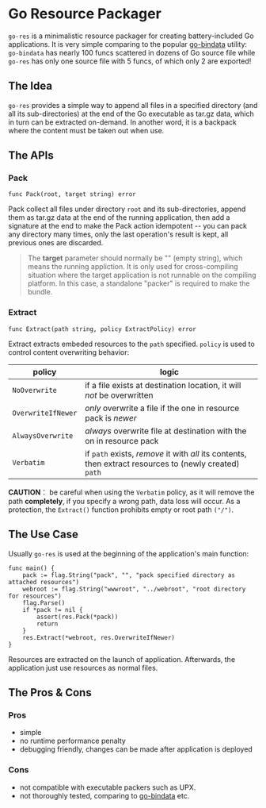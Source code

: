 # Go Resource Packager

`go-res` is a minimalistic resource packager for creating battery-included Go applications.  It is very simple comparing to the popular [go-bindata](https://github.com/go-bindata/go-bindata) utility: `go-bindata` has nearly 100 funcs scattered in dozens of Go source file while `go-res` has only one source file with 5 funcs, of which only 2 are exported!

## The Idea

`go-res` provides a simple way to append all files in a specified directory (and all its sub-directories) at the end of the Go executable as tar.gz data, which in turn can be extracted on-demand.  In another word, it is a backpack where the content must be taken out when use.

## The APIs

### Pack

    func Pack(root, target string) error

Pack collect all files under directory `root` and its sub-directories, append them as tar.gz data at the end of the running application, then add a signature at the end to make the Pack action idempotent -- you can pack any directory many times, only the last operation's result is kept, all previous ones are discarded.

> The **target** parameter should normally be "" (empty string), which means the running appliction. It is only used for cross-compiling situation where the target application is not runnable on the compiling platform.  In this case, a standalone "packer" is required to make the bundle. 

### Extract

    func Extract(path string, policy ExtractPolicy) error

Extract extracts embeded resources to the `path` specified. `policy` is used to control content overwriting behavior:

|policy  |logic  |
|-- |-- |
|`NoOverwrite`|if a file exists at destination location, it will _not_ be overwritten|
|`OverwriteIfNewer`|_only_ overwrite a file if the one in resource pack is _newer_|
|`AlwaysOverwrite`|_always_ overwrite file at destination with the on in resource pack|
|`Verbatim`|if `path` exists, _remove_ it with _all_ its contents, then extract resources to (newly created) `path`|

**CAUTION**： be careful when using the `Verbatim` policy, as it will remove the path **completely**, if you specify a wrong path, data loss will occur. As a protection, the `Extract()` function prohibits empty or root path `("/")`.

## The Use Case

Usually `go-res` is used at the beginning of the application's main function:

    func main() {
        pack := flag.String("pack", "", "pack specified directory as attached resources")
        webroot := flag.String("wwwroot", "../webroot", "root directory for resources")
        flag.Parse()
        if *pack != nil {
            assert(res.Pack(*pack))
            return
        }
        res.Extract(*webroot, res.OverwriteIfNewer)
    }

Resources are extracted on the launch of application. Afterwards, the application just use resources as normal files.

## The Pros & Cons

### Pros

* simple
* no runtime performance penalty
* debugging friendly, changes can be made after application is deployed

### Cons

* not compatible with executable packers such as UPX. 
* not thoroughly tested, comparing to [go-bindata](https://github.com/go-bindata/go-bindata) etc.